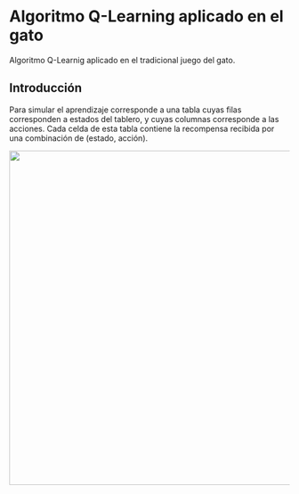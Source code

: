 # Algoritmo Q-Learning aplicado en el gato
Algoritmo Q-Learnig aplicado en el tradicional juego del gato.

## Introducción

Para simular el aprendizaje corresponde a una tabla cuyas filas corresponden a estados del tablero, y cuyas columnas corresponde a las acciones. Cada celda de esta tabla contiene la recompensa recibida por una combinación de (estado, acción). 

<p align="center">
  <img width="600" height="600" src="https://rubenlopezg.files.wordpress.com/2015/05/direct_reward1.png">
</p>
